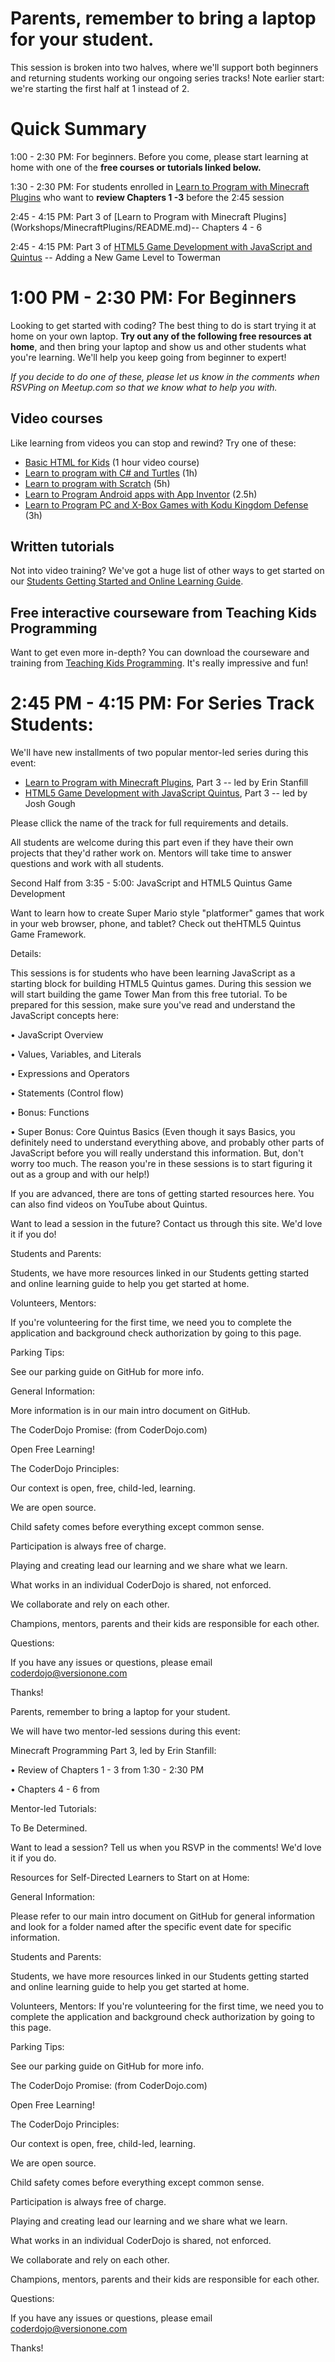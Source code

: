 # Parents, remember to bring a laptop for your student. 

This session is broken into two halves, where we'll support both beginners and returning students working our ongoing series tracks! Note earlier start: we're starting the first half at 1 instead of 2.

# Quick Summary

1:00 - 2:30 PM: For beginners. Before you come, please start learning at home with one of the **free courses or tutorials linked below.**

1:30 - 2:30 PM: For students enrolled in [Learn to Program with Minecraft Plugins](Workshops/MinecraftPlugins/README.md) who want to **review Chapters 1 -3** before the  2:45 session

2:45 - 4:15 PM: Part 3 of [Learn to Program with Minecraft Plugins]
(Workshops/MinecraftPlugins/README.md)-- Chapters 4 - 6

2:45 - 4:15 PM: Part 3 of [HTML5 Game Development with JavaScript and Quintus](https://github.com/CoderDojoPonceSprings/Events/blob/master/Workshops/HTML5GamesQuintus/README.md) -- Adding a New Game Level to Towerman

# 1:00 PM - 2:30 PM: For Beginners

Looking to get started with coding? The best thing to do is start trying it at home on your own laptop. **Try out any of the following free resources at home**, and then bring your laptop and show us and other students what you're learning. 
We'll help you keep going from beginner to expert!

*If you decide to do one of these, please let us know in the comments when RSVPing on Meetup.com so that we know what to help you with.*

## Video courses

Like learning from videos you can stop and rewind? Try one of these:

* [Basic HTML for Kids](http://pluralsight.com/training/courses/TableOfContents?courseName=teaching-kids-basic-html) (1 hour video course)
* [Learn to program with C# and Turtles](http://www.pluralsight.com/training/Courses/TableOfContents/teaching-kids-programming) (1h)
* [Learn to program with Scratch](http://www.pluralsight.com/training/Courses/TableOfContents/learning-programming-scratch) (5h)
* [Learn to Program Android apps with App Inventor](http://www.pluralsight.com/training/Courses/TableOfContents/android-beginner-app-inventor) (2.5h)
* [Learn to Program PC and X-Box Games with Kodu Kingdom Defense](http://www.pluralsight.com/training/Courses/TableOfContents/learn-to-program-kodu-kingdom-defense) (3h)

## Written tutorials

Not into video training? We've got a huge list of other ways to get started on our [Students Getting Started and Online Learning Guide](Students_Getting_Started.md).

## Free interactive courseware from Teaching Kids Programming

Want to get even more in-depth? You can download the courseware and training from [Teaching Kids Programming](http://teachingkidsprogramming.org/). It's really impressive and fun!

# 2:45 PM - 4:15 PM: For Series Track Students:

We'll have new installments of two popular mentor-led series during this event:

* [Learn to Program with Minecraft Plugins](Workshops/MinecraftPlugins/README.md), Part 3 -- led by Erin Stanfill
* [HTML5 Game Development with JavaScript Quintus](Workshops/HTML5GamesQuintus/README.md), Part 3 -- led by Josh Gough

Please cllick the name of the track for full requirements and details.

All students are welcome during this part even if they have their own projects that they'd rather work on.  Mentors will take time to answer questions and work with all students.





Second Half from 3:35 - 5:00: JavaScript and HTML5 Quintus Game Development

Want to learn how to create Super Mario style "platformer" games that work in your web browser, phone, and tablet? Check out theHTML5 Quintus Game Framework.

Details: 

This sessions is for students who have been learning JavaScript as a starting block for building HTML5 Quintus games. During this session we will start building the game Tower Man from this free tutorial. To be prepared for this session, make sure you've read and understand the JavaScript concepts here:

• JavaScript Overview

• Values, Variables, and Literals

• Expressions and Operators

• Statements (Control flow)

• Bonus: Functions 

• Super Bonus: Core Quintus Basics (Even though it says Basics, you definitely need to understand everything above, and probably other parts of JavaScript before you will really understand this information. But, don't worry too much. The reason you're in these sessions is to start figuring it out as a group and with our help!) 

If you are advanced,  there are tons of getting started resources here. You can also find videos on YouTube about Quintus.


Want to lead a session in the future? Contact us through this site. We'd love it if you do! 


Students and Parents: 

Students, we have more resources linked in our Students getting started and online learning guide to help you get started at home. 


Volunteers, Mentors: 

If you're volunteering for the first time, we need you to complete the application and background check authorization by going to this page.


Parking Tips: 

See our parking guide on GitHub for more info.


General Information: 

More information is in our main intro document on GitHub. 

The CoderDojo Promise: (from CoderDojo.com)

Open Free Learning!

The CoderDojo Principles:

Our context is open, free, child-led, learning.

We are open source.

Child safety comes before everything except common sense.

Participation is always free of charge.

Playing and creating lead our learning and we share what we learn.

What works in an individual CoderDojo is shared, not enforced.

We collaborate and rely on each other.

Champions, mentors, parents and their kids are responsible for each other.

Questions:

If you have any issues or questions, please email coderdojo@versionone.com

Thanks!
























Parents, remember to bring a laptop for your student.

We will have two mentor-led sessions during this event:

Minecraft Programming Part 3, led by Erin Stanfill:

• Review of Chapters 1 - 3 from 1:30 - 2:30 PM

• Chapters 4 - 6 from 





Mentor-led Tutorials:

To Be Determined.

Want to lead a session? Tell us when you RSVP in the comments! We'd love it if you do.


Resources for Self-Directed Learners to Start on at Home:



General Information: 

Please refer to our main intro document on GitHub for general information and look for a folder named after the specific event date for specific information.


Students and Parents:

Students, we have more resources linked in our Students getting started and online learning guide to help you get started at home. 



Volunteers, Mentors:
If you're volunteering for the first time, we need you to complete the application and background check authorization by going to this page.



Parking Tips:

See our parking guide on GitHub for more info.



The CoderDojo Promise: (from CoderDojo.com)

Open Free Learning!

The CoderDojo Principles:

Our context is open, free, child-led, learning.

We are open source.

Child safety comes before everything except common sense.

Participation is always free of charge.

Playing and creating lead our learning and we share what we learn.

What works in an individual CoderDojo is shared, not enforced.

We collaborate and rely on each other.

Champions, mentors, parents and their kids are responsible for each other.



Questions:

If you have any issues or questions, please email coderdojo@versionone.com

Thanks!
